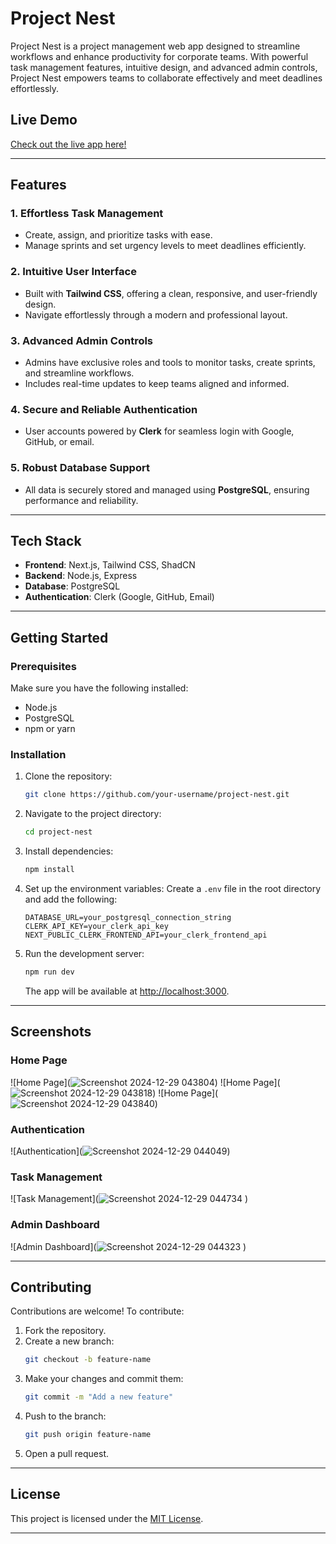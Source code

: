 # Project Nest

Project Nest is a project management web app designed to streamline workflows and enhance productivity for corporate teams. With powerful task management features, intuitive design, and advanced admin controls, Project Nest empowers teams to collaborate effectively and meet deadlines effortlessly.

## Live Demo
[Check out the live app here!](projectnestjs.vercel.app
)  


---

## Features

### 1. Effortless Task Management
- Create, assign, and prioritize tasks with ease.
- Manage sprints and set urgency levels to meet deadlines efficiently.

### 2. Intuitive User Interface
- Built with **Tailwind CSS**, offering a clean, responsive, and user-friendly design.
- Navigate effortlessly through a modern and professional layout.

### 3. Advanced Admin Controls
- Admins have exclusive roles and tools to monitor tasks, create sprints, and streamline workflows.
- Includes real-time updates to keep teams aligned and informed.

### 4. Secure and Reliable Authentication
- User accounts powered by **Clerk** for seamless login with Google, GitHub, or email.

### 5. Robust Database Support
- All data is securely stored and managed using **PostgreSQL**, ensuring performance and reliability.

---

## Tech Stack
- **Frontend**: Next.js, Tailwind CSS, ShadCN
- **Backend**: Node.js, Express
- **Database**: PostgreSQL
- **Authentication**: Clerk (Google, GitHub, Email)

---

## Getting Started

### Prerequisites
Make sure you have the following installed:
- Node.js
- PostgreSQL
- npm or yarn

### Installation
1. Clone the repository:
   ```bash
   git clone https://github.com/your-username/project-nest.git
   ```

2. Navigate to the project directory:
   ```bash
   cd project-nest
   ```

3. Install dependencies:
   ```bash
   npm install
   ```

4. Set up the environment variables:
   Create a `.env` file in the root directory and add the following:
   ```env
   DATABASE_URL=your_postgresql_connection_string
   CLERK_API_KEY=your_clerk_api_key
   NEXT_PUBLIC_CLERK_FRONTEND_API=your_clerk_frontend_api
   ```

5. Run the development server:
   ```bash
   npm run dev
   ```
   The app will be available at [http://localhost:3000](http://localhost:3000).

---

## Screenshots

### Home Page
![Home Page](![Screenshot 2024-12-29 043804](https://github.com/user-attachments/assets/105e7139-d159-4c05-a24f-a6cabd91845e))
![Home Page](![Screenshot 2024-12-29 043818](https://github.com/user-attachments/assets/5ce51bca-d4dd-41a1-9d26-615ab4a3910b))
![Home Page](![Screenshot 2024-12-29 043840](https://github.com/user-attachments/assets/0d2f1964-058e-4e13-9ee0-4a193383c9bb))

### Authentication
![Authentication](![Screenshot 2024-12-29 044049](https://github.com/user-attachments/assets/0174ab3f-1f0b-4260-b838-28dd1283824c))

### Task Management
![Task Management](![Screenshot 2024-12-29 044734](https://github.com/user-attachments/assets/1f77e5b4-f3b2-4265-bd45-e7ee8bd1d292)
)

### Admin Dashboard
![Admin Dashboard](![Screenshot 2024-12-29 044323](https://github.com/user-attachments/assets/6138e6d0-6ea5-429f-b563-f4bc4dbaa4a8)
)


---

## Contributing
Contributions are welcome! To contribute:
1. Fork the repository.
2. Create a new branch:
   ```bash
   git checkout -b feature-name
   ```
3. Make your changes and commit them:
   ```bash
   git commit -m "Add a new feature"
   ```
4. Push to the branch:
   ```bash
   git push origin feature-name
   ```
5. Open a pull request.

---

## License
This project is licensed under the [MIT License](LICENSE).

---


